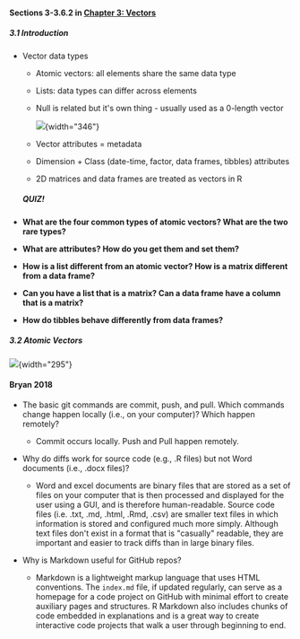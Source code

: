#### Sections 3-3.6.2 in [Chapter 3: Vectors](https://adv-r.hadley.nz/vectors-chap.html)

##### 3.1 Introduction

-   Vector data types

    -   Atomic vectors: all elements share the same data type

    -   Lists: data types can differ across elements

    -   Null is related but it's own thing - usually used as a 0-length vector

        ![](https://d33wubrfki0l68.cloudfront.net/2ff3a6cebf1bb80abb2a814ae1cfc67b12817713/ae848/diagrams/vectors/summary-tree.png){width="346"}

    -   Vector attributes = metadata

    -   Dimension + Class (date-time, factor, data frames, tibbles) attributes

    -   2D matrices and data frames are treated as vectors in R

    ##### QUIZ!

-   **What are the four common types of atomic vectors? What are the two rare types?**

-   **What are attributes? How do you get them and set them?**

-   **How is a list different from an atomic vector? How is a matrix different from a data frame?**

-   **Can you have a list that is a matrix? Can a data frame have a column that is a matrix?**

-   **How do tibbles behave differently from data frames?**

##### 3.2 Atomic Vectors

![](https://d33wubrfki0l68.cloudfront.net/eb6730b841e32292d9ff36b33a590e24b6221f43/57192/diagrams/vectors/summary-tree-atomic.png){width="295"}

#### Bryan 2018

-   The basic git commands are commit, push, and pull. Which commands change happen locally (i.e., on your computer)? Which happen remotely?

    -   Commit occurs locally. Push and Pull happen remotely.

-   Why do diffs work for source code (e.g., .R files) but not Word documents (i.e., .docx files)?

    -   Word and excel documents are binary files that are stored as a set of files on your computer that is then processed and displayed for the user using a GUI, and is therefore human-readable. Source code files (i.e. .txt, .md, .html, .Rmd, .csv) are smaller text files in which information is stored and configured much more simply. Although text files don't exist in a format that is "casually" readable, they are important and easier to track diffs than in large binary files.

-   Why is Markdown useful for GitHub repos?

    -   Markdown is a lightweight markup language that uses HTML conventions. The `index.md` file, if updated regularly, can serve as a homepage for a code project on GitHub with minimal effort to create auxiliary pages and structures. R Markdown also includes chunks of code embedded in explanations and is a great way to create interactive code projects that walk a user through beginning to end.
